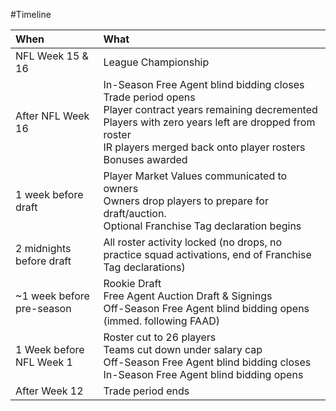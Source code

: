 #Timeline


| When                   | What                    |
|:-----------------------|:------------------------|
| NFL Week 15 & 16|League Championship|
|After NFL Week 16|In-Season Free Agent blind bidding closes<br/>Trade period opens<br>Player contract years remaining decremented<br>Players with zero years left are dropped from roster<br>IR players merged back onto player rosters<br>Bonuses awarded|
|1 week before draft|Player Market Values communicated to owners<br>Owners drop players to prepare for draft/auction.<br>Optional Franchise Tag declaration begins|
|2 midnights before draft|All roster activity locked (no drops, no practice squad activations, end of Franchise Tag declarations)
|~1 week before pre-season|Rookie Draft<br>Free Agent Auction Draft & Signings<br>Off-Season Free Agent blind bidding opens (immed. following FAAD)|
|1 Week before NFL Week 1|Roster cut to 26 players<br>Teams cut down under salary cap<br>Off-Season Free Agent blind bidding closes<br>In-Season Free Agent blind bidding opens|
|After Week 12|Trade period ends|
